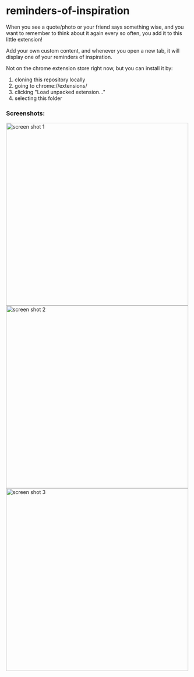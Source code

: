 # reminders-of-inspiration

When you see a quote/photo or your friend says something wise, and you want to
remember to think about it again every so often, you add it to this little
extension!

Add your own custom content, and whenever you open a new tab, it will display
one of your reminders of inspiration.

Not on the chrome extension store right now, but you can install it by:

1. cloning this repository locally
2. going to chrome://extensions/
3. clicking "Load unpacked extension..."
4. selecting this folder

### Screenshots:

<img width="500" alt="screen shot 1" src="https://cloud.githubusercontent.com/assets/5634097/17835177/f8074e86-672c-11e6-9f96-c195eb398dd1.png">

<img width="500" alt="screen shot 2" src="https://cloud.githubusercontent.com/assets/5634097/17835179/f80b9298-672c-11e6-9e35-2a3646816dcc.png">

<img width="500" alt="screen shot 3" src="https://cloud.githubusercontent.com/assets/5634097/17835178/f8081ae6-672c-11e6-84d6-2adb9d6a60df.png">

